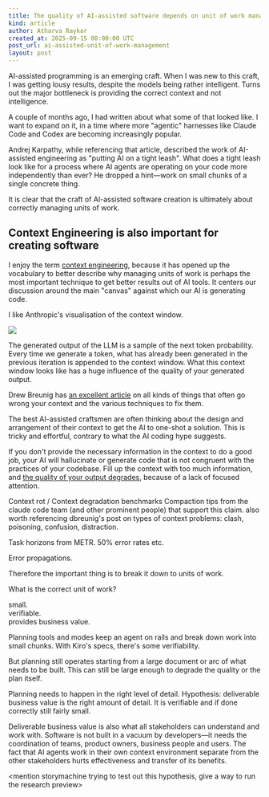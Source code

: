 ```yaml
---
title: The quality of AI-assisted software depends on unit of work management
kind: article
author: Atharva Raykar
created_at: 2025-09-15 00:00:00 UTC
post_url: ai-assisted-unit-of-work-management
layout: post
---
```

AI-assisted programming is an emerging craft. When I was new to this craft, I was getting lousy results, despite the models being rather intelligent. Turns out the major bottleneck is providing the correct context and not intelligence.

A couple of months ago, I had written about what some of that looked like. I want to expand on it, in a time where more "agentic" harnesses like Claude Code and Codex are becoming increasingly popular.

Andrej Karpathy, while referencing that article, described the work of AI-assisted engineering as "putting AI on a tight leash". What does a tight leash look like for a process where AI agents are operating on your code more independently than ever? He dropped a hint—work on small chunks of a single concrete thing.

It is clear that the craft of AI-assisted software creation is ultimately about correctly managing units of work.

## Context Engineering is also important for creating software

I enjoy the term [context engineering](https://simonwillison.net/2023/Jan/23/riley-goodside/), because it has opened up the vocabulary to better describe why managing units of work is perhaps the most important technique to get better results out of AI tools. It centers our discussion around the main "canvas" against which our AI is generating code.

I like Anthropic's visualisation of the context window.

![](https://mintcdn.com/anthropic/PF_69UDRSEsLpN9D/images/context-window.svg?fit=max&auto=format&n=PF_69UDRSEsLpN9D&q=85&s=0e62b88b8d27b13a38dd2261151bada6)

The generated output of the LLM is a sample of the next token probability. Every time we generate a token, what has already been generated in the previous iteration is appended to the context window. What this context window looks like has a huge influence of the quality of your generated output.

Drew Breunig has [an excellent article](https://www.dbreunig.com/2025/06/26/how-to-fix-your-context.html) on all kinds of things that often go wrong your context and the various techniques to fix them.

The best AI-assisted craftsmen are often thinking about the design and arrangement of their context to get the AI to one-shot a solution. This is tricky and effortful, contrary to what the AI coding hype suggests.

If you don't provide the necessary information in the context to do a good job, your AI will hallucinate or generate code that is not congruent with the practices of your codebase. Fill up the context with too much information, and [the quality of your output degrades](https://research.trychroma.com/context-rot), because of a lack of focused attention.

Context rot / Context degradation benchmarks
Compaction tips from the claude code team (and other prominent people) that support this claim. also worth referencing dbreunig's post on types of context problems: clash, poisoning, confusion, distraction.

Task horizons from METR. 50% error rates etc.

Error propagations.

Therefore the important thing is to break it down to units of work.

What is the correct unit of work?

small.\
verifiable.\
provides business value.

Planning tools and modes keep an agent on rails and break down work into small chunks. With Kiro's specs, there's some verifiability.

But planning still operates starting from a large document or arc of what needs to be built. This can still be large enough to degrade the quality or the plan itself.

Planning needs to happen in the right level of detail. Hypothesis: deliverable business value is the right amount of detail. It is verifiable and if done correctly still fairly small.

Deliverable business value is also what all stakeholders can understand and work with. Software is not built in a vacuum by developers—it needs the coordination of teams, product owners, business people and users. The fact that AI agents work in their own context environment separate from the other stakeholders hurts effectiveness and transfer of its benefits.

<mention storymachine trying to test out this hypothesis, give a way to run the research preview>
